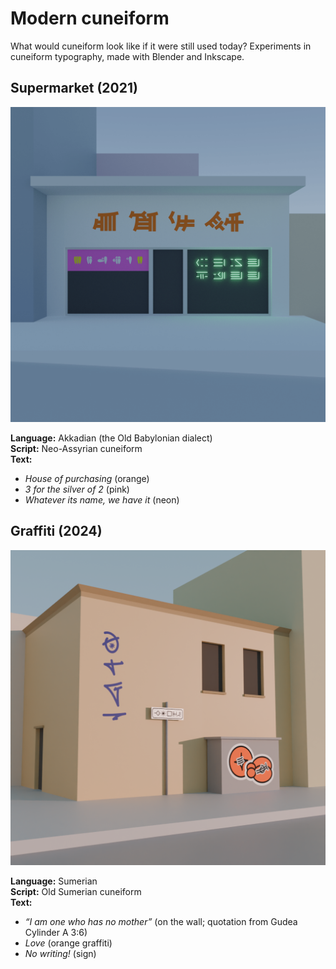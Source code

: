 # Modern cuneiform
What would cuneiform look like if it were still used today? Experiments in cuneiform typography, made with Blender and Inkscape.

## Supermarket (2021)

![Supermarket](/Supermarket1.png)

**Language:** Akkadian (the Old Babylonian dialect)  
**Script:** Neo-Assyrian cuneiform  
**Text:**  
- _House of purchasing_ (orange)
- _3 for the silver of 2_ (pink)
- _Whatever its name, we have it_ (neon)

## Graffiti (2024)

![Graffiti](/Graffiti1.png)

**Language:** Sumerian  
**Script:** Old Sumerian cuneiform  
**Text:**  
- _“I am one who has no mother”_ (on the wall; quotation from Gudea Cylinder A 3:6)
- _Love_ (orange graffiti)
- _No writing!_ (sign)
